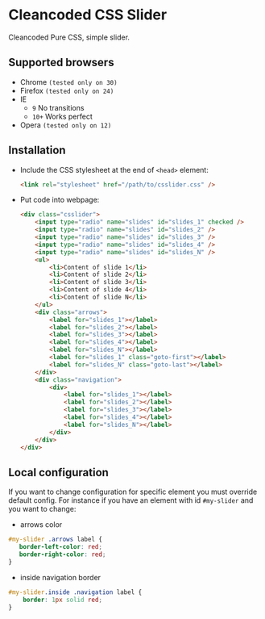 Cleancoded CSS Slider
==========

Cleancoded Pure CSS, simple slider.


## Supported browsers

- Chrome `(tested only on 30)`
- Firefox `(tested only on 24)`
- IE
	- `9`   No transitions
	- `10+` Works perfect
- Opera `(tested only on 12)`


## Installation

- Include the CSS stylesheet at the end of `<head>` element:

	```html
	<link rel="stylesheet" href="/path/to/csslider.css" />
	```            
- Put code into webpage:
	
	```html
	<div class="csslider">
	    <input type="radio" name="slides" id="slides_1" checked />
	    <input type="radio" name="slides" id="slides_2" />
	    <input type="radio" name="slides" id="slides_3" />
	    <input type="radio" name="slides" id="slides_4" />
	    <input type="radio" name="slides" id="slides_N" />
	    <ul>
	        <li>Content of slide 1</li>
	        <li>Content of slide 2</li>
	        <li>Content of slide 3</li>
	        <li>Content of slide 4</li>
	        <li>Content of slide N</li>
	    </ul>
	    <div class="arrows">
	        <label for="slides_1"></label>
	        <label for="slides_2"></label>
	        <label for="slides_3"></label>
	        <label for="slides_4"></label>
	        <label for="slides_N"></label>
	        <label for="slides_1" class="goto-first"></label>
	        <label for="slides_N" class="goto-last"></label>
	    </div>
	    <div class="navigation">
		    <div>
	        	<label for="slides_1"></label>
	        	<label for="slides_2"></label>
	        	<label for="slides_3"></label>
	        	<label for="slides_4"></label>
	        	<label for="slides_N"></label>
		    </div>
	    </div>
	</div>	
## Local configuration
If you want to change configuration for specific element you must override default config. 
For instance if you have an element with id `#my-slider` and you want to change:
- arrows color

```css
#my-slider .arrows label {
   border-left-color: red;
   border-right-color: red;
}
```
- inside navigation border

```css
#my-slider.inside .navigation label {
    border: 1px solid red;
}
```
